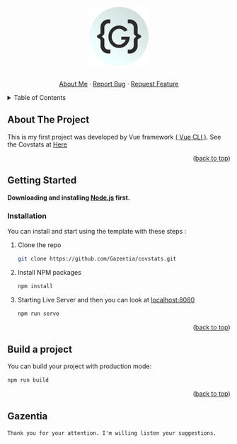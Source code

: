 <div id="top"></div>
<div align="center">
  <a href="https://github.com/Gazentia/covstats">
<img src="https://raw.githubusercontent.com/Gazentia/gazentia-page/master/src/assets/images/favicon.png" align="center"/>
  </a>
  <br/>
  <br/>
  <p align="center">
    <a href="https://github.com/Gazentia">About Me</a>
    ·
    <a href="https://github.com/Gazentia/covstats/issues">Report Bug</a>
    ·
    <a href="https://github.com/Gazentia/covstats/issues">Request Feature</a>
  </p>
</div>

<!-- TABLE OF CONTENTS -->
<details>
  <summary>Table of Contents</summary>
  <ol>
    <li>
      <a href="#gettingStart">Getting Started</a>
      <ul>
        <li><a href="#preparing">Prerequisites</a></li>
        <li><a href="#install">Installation</a></li>
      </ul>
    </li>
    <li><a href="#build">Build a project</a></li>
  </ol>
</details>

<!-- ABOUT THE PROJECT -->

<div id="aboutProject"></div>

## About The Project

This is my first project was developed by Vue framework [( Vue CLI )](https://cli.vuejs.org/). See the Covstats at [Here](https://github.com/Gazentia/covstats)

<p align="right">(<a href="#top">back to top</a>)</p>

<div id="builtWith"></div>

## Getting Started

<div id="preparing"></div>

<b>Downloading and installing [Node.js](https://nodejs.org/en/) first.</b></br>

<div id="install"></div>

### Installation

You can install and start using the template with these steps :

1. Clone the repo
   ```sh
   git clone https://github.com/Gazentia/covstats.git
   ```
2. Install NPM packages
   ```sh
   npm install
   ```
3. Starting Live Server and then you can look at [localhost:8080](http://localhost:8080/)
   ```sh
   npm run serve
   ```

<p align="right">(<a href="#top">back to top</a>)</p>

## Build a project

You can build your project with production mode:

```sh
npm run build
```

<p align="right">(<a href="#top">back to top</a>)</p>

## Gazentia

```
Thank you for your attention. I'm willing listen your suggestions.
```
